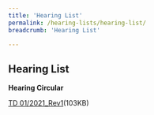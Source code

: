 ```yaml
---
title: 'Hearing List'
permalink: /hearing-lists/hearing-list/
breadcrumb: 'Hearing List'

---
```



Hearing List
---

**Hearing Circular**

[TD 01/2021_Rev1](/files/CircularTD012021_Rev1-MrTanHweeKheng-24Jun21.pdf)(103KB)

